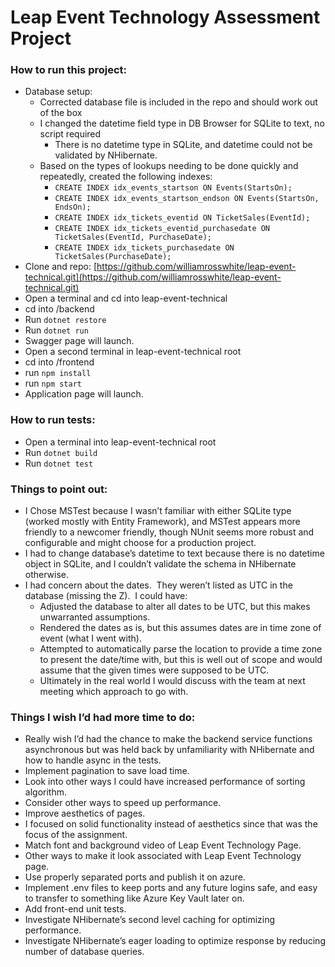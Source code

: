 # Leap Event Technology Assessment Project

### How to run this project:
- Database setup:
	- Corrected database file is included in the repo and should work out of the box
	- I changed the datetime field type in DB Browser for SQLite to text, no script required
		- There is no datetime type in SQLite, and datetime could not be validated by NHibernate.
	- Based on the types of lookups needing to be done quickly and repeatedly, created the following indexes:
		- ``CREATE INDEX idx_events_startson ON Events(StartsOn);``
		- ``CREATE INDEX idx_events_startson_endson ON Events(StartsOn, EndsOn);``
		- ``CREATE INDEX idx_tickets_eventid ON TicketSales(EventId);``
		- ``CREATE INDEX idx_tickets_eventid_purchasedate ON TicketSales(EventId, PurchaseDate);``
		- ``CREATE INDEX idx_tickets_purchasedate ON TicketSales(PurchaseDate);``
- Clone and repo: [https://github.com/williamrosswhite/leap-event-technical.git](https://github.com/williamrosswhite/leap-event-technical.git)
- Open a terminal and cd into leap-event-technical
- cd into /backend
- Run ``dotnet restore``
- Run ``dotnet run``
- Swagger page will launch.
- Open a second terminal in leap-event-technical root
- cd into /frontend
- run ``npm install``
- run ``npm start``
- Application page will launch.

### How to run tests:
- Open a terminal into leap-event-technical root
- Run ``dotnet build``
- Run ``dotnet test``

### Things to point out:
- I Chose MSTest because I wasn’t familiar with either SQLite type (worked mostly with Entity Framework), and MSTest appears more friendly to a newcomer friendly, though NUnit seems more robust and configurable and might choose for a production project.
- I had to change database’s datetime to text because there is no datetime object in SQLite, and I couldn’t validate the schema in NHibernate otherwise.
- I had concern about the dates.  They weren’t listed as UTC in the database (missing the Z).  I could have:
	- Adjusted the database to alter all dates to be UTC, but this makes unwarranted assumptions.
	- Rendered the dates as is, but this assumes dates are in time zone of event (what I went with).
	- Attempted to automatically parse the location to provide a time zone to present the date/time with, but this is well out of scope and would assume that the given times were supposed to be UTC.
	- Ultimately in the real world I would discuss with the team at next meeting which approach to go with.

### Things I wish I’d had more time to do:
- Really wish I’d had the chance to make the backend service functions asynchronous but was held back by unfamiliarity with NHibernate and how to handle async in the tests.
- Implement pagination to save load time.
- Look into other ways I could have increased performance of sorting algorithm.
- Consider other ways to speed up performance.
- Improve aesthetics of pages.
- I focused on solid functionality instead of aesthetics since that was the focus of the assignment.
- Match font and background video of Leap Event Technology Page.
- Other ways to make it look associated with Leap Event Technology page.
- Use properly separated ports and publish it on azure.
- Implement .env files to keep ports and any future logins safe, and easy to transfer to something like Azure Key Vault later on.
- Add front-end unit tests.
- Investigate NHibernate’s second level caching for optimizing performance.
- Investigate NHibernate’s eager loading to optimize response by reducing number of database queries.
